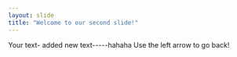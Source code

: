 ```yaml
---
layout: slide
title: "Welcome to our second slide!"
---
```

Your text- added new text-----hahaha
Use the left arrow to go back!

